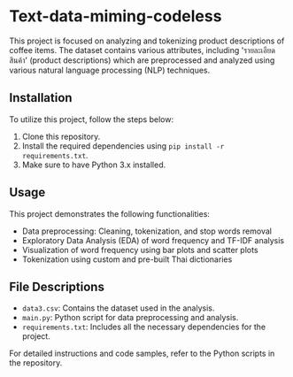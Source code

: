 # Text-data-miming-codeless

This project is focused on analyzing and tokenizing product descriptions of coffee items. The dataset contains various attributes, including 'รายละเอียดสินค้า' (product descriptions) which are preprocessed and analyzed using various natural language processing (NLP) techniques.

## Installation

To utilize this project, follow the steps below:

1. Clone this repository.
2. Install the required dependencies using `pip install -r requirements.txt`.
3. Make sure to have Python 3.x installed.

## Usage

This project demonstrates the following functionalities:

- Data preprocessing: Cleaning, tokenization, and stop words removal
- Exploratory Data Analysis (EDA) of word frequency and TF-IDF analysis
- Visualization of word frequency using bar plots and scatter plots
- Tokenization using custom and pre-built Thai dictionaries

## File Descriptions

- `data3.csv`: Contains the dataset used in the analysis.
- `main.py`: Python script for data preprocessing and analysis.
- `requirements.txt`: Includes all the necessary dependencies for the project.


For detailed instructions and code samples, refer to the Python scripts in the repository.

